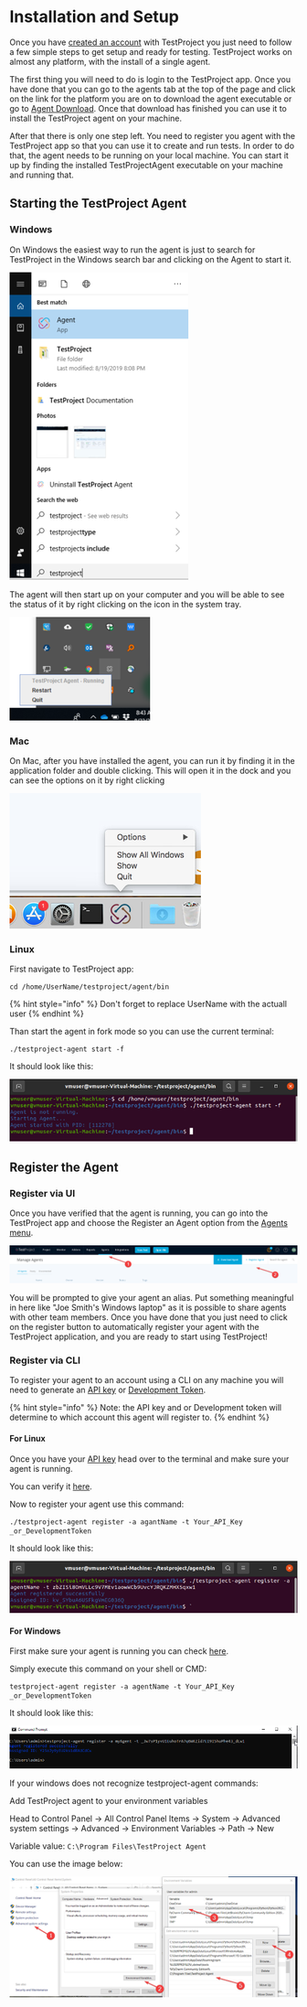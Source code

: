 # Installation and Setup

Once you have [created an account](creating-an-account.md) with TestProject you just need to follow a few simple steps to get setup and ready for testing.  TestProject works on almost any platform, with the install of a single agent.

The first thing you will need to do is login to the TestProject app. Once you have done that you can go to the agents tab at the top of the page and click on the link for the platform you are on to download the agent executable or go to [Agent Download](https://app.testproject.io/#/download). Once that download has finished you can use it to install the TestProject agent on your machine.

After that there is only one step left. You need to register you agent with the TestProject app so that you can use it to create and run tests. In order to do that, the agent needs to be running on your local machine. You can start it up by finding the installed TestProjectAgent executable on your machine and running that.

## Starting the TestProject Agent

### Windows

On Windows the easiest way to run the agent is just to search for TestProject in the Windows search bar and clicking on the Agent to start it.

![TestProject Agent on Windows](../.gitbook/assets/image%20%2865%29.png)

The agent will then start up on your computer and you will be able to see the status of it by right clicking on the icon in the system tray.

![TestProject Status in System Tray](../.gitbook/assets/image%20%281%29%20%281%29.png)

### Mac

On Mac, after you have installed the agent, you can run it by finding it in the application folder and double clicking. This will open it in the dock and you can see the options on it by right clicking 

![TestProject Agent on Mac](../.gitbook/assets/image%20%289%29.png)

### Linux

First navigate to TestProject app:

```text
cd /home/UserName/testproject/agent/bin
```

{% hint style="info" %}
Don't forget to replace UserName with the actuall user
{% endhint %}

Than start the agent in fork mode so you can use the current terminal:

```text
./testproject-agent start -f
```

It should look like this:

![Starting the agent on Linux terminal](../.gitbook/assets/image%20%28402%29.png)

## Register the Agent

### Register via UI

Once you have verified that the agent is running, you can go into the TestProject app and choose the Register an Agent option from the [Agents menu](https://app.testproject.io/#/agents).

![Registering the agent from TestProject app](../.gitbook/assets/image%20%28400%29.png)

You will be prompted to give your agent an alias. Put something meaningful in here like "Joe Smith's Windows laptop" as it is possible to share agents with other team members. Once you have done that you just need to click on the register button to automatically register your agent with the TestProject application, and you are ready to start using TestProject!

### Register via CLI

To register your agent to an account using a CLI on any machine you will need to generate an [API key](https://docs.testproject.io/api/getting-started-with-using-the-testproject-api#getting-an-api-key) or [Development Token](https://docs.testproject.io/testproject-sdk/using-testproject-scripted-tests-within-ci-cd#testproject-agent).

{% hint style="info" %}
Note: the API key and or Development token will determine to which account this agent will register to. 
{% endhint %}

#### For Linux

Once you have your [API key](https://docs.testproject.io/api/getting-started-with-using-the-testproject-api#getting-an-api-key) head over to the terminal and make sure your agent is running.

You can verify it [here](https://docs.testproject.io/getting-started/installation-and-setup#linux).

Now to register your agent use this command:

```text
./testproject-agent register -a agantName -t Your_API_Key _or_DevelopmentToken
```

It should look like this:

![Registering the agent on Linux terminal](../.gitbook/assets/image%20%28404%29.png)

#### For Windows 

First make sure your agent is running you can check [here](https://docs.testproject.io/getting-started/installation-and-setup#windows).

Simply execute this command on your shell or CMD:

```text
testproject-agent register -a agentName -t Your_API_Key _or_DevelopmentToken
```

It should look like this:

![Registering the agent on Windows CMD](../.gitbook/assets/image%20%28403%29.png)

If your windows does not recognize testproject-agent commands:

Add TestProject agent to your environment variables

Head to Control Panel -&gt; All Control Panel Items -&gt; System -&gt; Advanced system settings -&gt; Advanced -&gt; Environment Variables -&gt; Path -&gt; New

Variable value: `C:\Program Files\TestProject Agent`

You can use the image below:

![Adding test project agent to Environment Variables ](../.gitbook/assets/image%20%28405%29.png)



